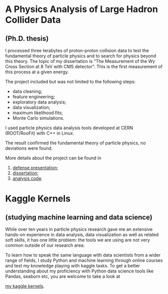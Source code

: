 # A Physics Analysis of Large Hadron Collider Data
## (Ph.D. thesis)

I processed three terabytes of proton-proton collision data to test the fundamental theory of particle physics and to search for physics beyond this theory. The topic of my dissertation is "The Measurement of the W$\gamma$ Cross Section at 8 TeV with CMS detector". This is the first measurement of this process at a given energy.

The project included but was not limited to the following steps:
- data cleaning;
- feature engineering;
- exploratory data analysis;
- data visualization;
- maximum likelihood fits;
- Monte Carlo simulations.

I used particle physics data analysis tools developed at CERN (ROOT/RooFit) with C++ in Linux.

The result confirmed the fundamental theory of particle physics, no deviations were found.

More details about the project can be found in

1. [defense presentation](https://github.com/eavdeeva/ThesisTextWg/blob/master/nuthesis/examples/presentation_main.pdf);
2. [dissertation](https://github.com/eavdeeva/ThesisTextWg/blob/master/nuthesis/examples/nuthesis.pdf);
3. [analysis code](https://github.com/eavdeeva/usercode/tree/master/WGammaAnalysis).

# Kaggle Kernels
## (studying machine learning and data science)

While over ten years in particle physics research gave me an extensive hands-on experience in data analysis, data visualization as well as related soft skills, it has one little problem: the tools we are using are not very common outside of our research area.

To learn how to speak the same language with data scientists from a wider range of fields, I study Python and machine learning through online courses and test my knowledge playing with kaggle tasks. To get a better understanding about my proficiency with Python data science tools like Pandas, seaborn etc, you are welcome to take a look at 

[my kaggle kernels](https://www.kaggle.com/eavdeeva). 
